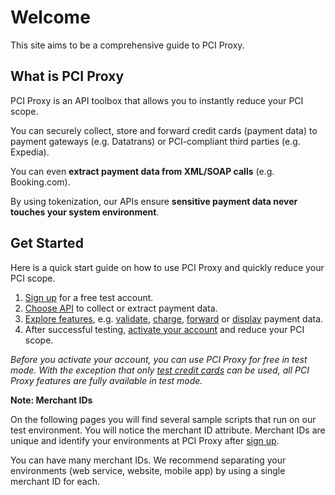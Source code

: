 # Welcome 

This site aims to be a comprehensive guide to PCI Proxy. 

## What is PCI Proxy

PCI Proxy is an API toolbox that allows you to instantly reduce your PCI scope.

You can securely collect, store and forward credit cards (payment data) to payment gateways (e.g. Datatrans) or PCI-compliant third parties (e.g. Expedia).

You can even **extract payment data from XML/SOAP calls** (e.g. Booking.com). 

By using tokenization, our APIs ensure **sensitive payment data never touches your system environment**.

## Get Started

Here is a quick start guide on how to use PCI Proxy and quickly reduce your PCI scope.

 1. [Sign up](signup) for a free test account.
 2. [Choose API](collect_payment_data.html) to collect or extract payment data.
 3. [Explore features](features.html), e.g. [validate](validate.html), [charge](charge.html), [forward](forward.html) or [display](retrieve.html) payment data.
 3. After successful testing, [activate your account](activate) and reduce your PCI scope.

*Before you activate your account, you can use PCI Proxy for free in test mode. With the exception that only [test credit cards](https://www.datatrans.ch/showcase/test-cc-numbers) can be used, all PCI Proxy features are fully available in test mode.*

**Note: Merchant IDs**

On the following pages you will find several sample scripts that run on our test environment. You will notice the merchant ID attribute. Merchant IDs are unique and identify your environments at PCI Proxy after [sign up](http://www.pci-proxy.com/).

You can have many merchant IDs. We recommend separating your environments (web service, website, mobile app) by using a single merchant ID for each.